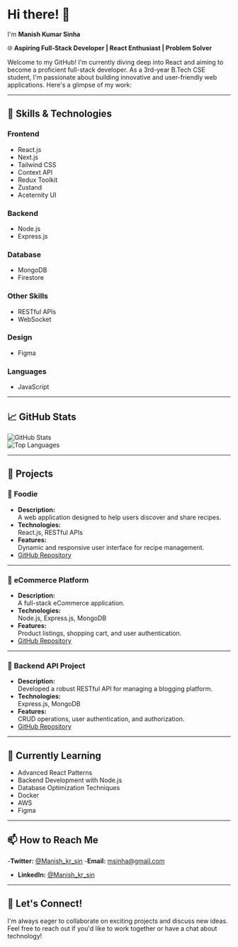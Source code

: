 # Hi there! 👋  
I'm **Manish Kumar Sinha**

🌐 **Aspiring Full-Stack Developer | React Enthusiast | Problem Solver**

Welcome to my GitHub! I'm currently diving deep into React and aiming to become a proficient full-stack developer. As a 3rd-year B.Tech CSE student, I'm passionate about building innovative and user-friendly web applications. Here's a glimpse of my work:


---

## 🚀 Skills & Technologies  

### **Frontend**  
- React.js  
- Next.js  
- Tailwind CSS  
- Context API  
- Redux Toolkit  
- Zustand  
- Aceternity UI  

### **Backend**  
- Node.js  
- Express.js  

### **Database**  
- MongoDB  
- Firestore  

### **Other Skills**  
- RESTful APIs  
- WebSocket  

### **Design**  
- Figma  

### **Languages**  
- JavaScript  

---

## 📈 GitHub Stats  

![GitHub Stats](https://github-readme-stats.vercel.app/api?username=msinha569&show_icons=true&theme=radical)  
![Top Languages](https://github-readme-stats.vercel.app/api/top-langs/?username=msinha569&layout=compact&theme=radical)  

---

## 💼 Projects  

### 🍔 **Foodie**  
- **Description:**  
  A web application designed to help users discover and share recipes.  
- **Technologies:**  
  React.js, RESTful APIs  
- **Features:**  
  Dynamic and responsive user interface for recipe management.  
- [GitHub Repository](https://github.com/msinha569/foodie)  

---

### 🛒 **eCommerce Platform**  
- **Description:**  
  A full-stack eCommerce application.  
- **Technologies:**  
  Node.js, Express.js, MongoDB  
- **Features:**  
  Product listings, shopping cart, and user authentication.  
- [GitHub Repository](https://github.com/msinha569/eCommerce)  

---

### 🔧 **Backend API Project**  
- **Description:**  
  Developed a robust RESTful API for managing a blogging platform.  
- **Technologies:**  
  Express.js, MongoDB  
- **Features:**  
  CRUD operations, user authentication, and authorization.  
- [GitHub Repository](https://github.com/msinha569/backend-api-project)  

---

## 🌱 Currently Learning  
- Advanced React Patterns  
- Backend Development with Node.js  
- Database Optimization Techniques  
- Docker
- AWS
- Figma
---

## 📫 How to Reach Me  

-**Twitter:** <a href="https://twitter.com/Manish_kr_sin" target="_blank">@Manish_kr_sin</a>
-**Email:** <a href="mailto:msinha569@gmail.com" target="_blank">msinha@gmail.com</a>
- **LinkedIn:**  <a href="https://www.linkedin.com/in/msinha569/" target="_blank">@Manish_kr_sin</a>

---

## 🤝 Let's Connect!  

I'm always eager to collaborate on exciting projects and discuss new ideas. Feel free to reach out if you'd like to work together or have a chat about technology!  
